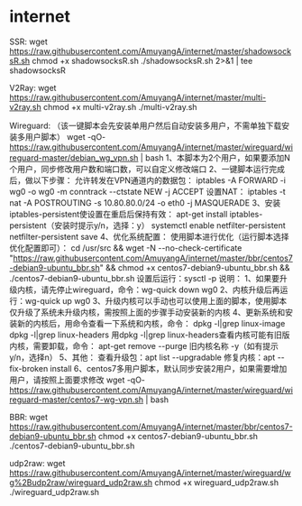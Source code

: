 # internet
SSR:
wget https://raw.githubusercontent.com/AmuyangA/internet/master/shadowsocksR.sh
chmod +x shadowsocksR.sh
./shadowsocksR.sh 2>&1 | tee shadowsocksR

V2Ray:
wget https://raw.githubusercontent.com/AmuyangA/internet/master/multi-v2ray.sh
chmod +x multi-v2ray.sh
./multi-v2ray.sh

Wireguard:
（该一键脚本会先安装单用户然后自动安装多用户，不需单独下载安装多用户脚本）
wget -qO- https://raw.githubusercontent.com/AmuyangA/internet/master/wireguard/wireguard-master/debian_wg_vpn.sh | bash
1、本脚本为2个用户，如果要添加N个用户，同步修改用户数和端口数，可以自定义修改端口
2、一键脚本运行完成后，做以下步骤：
允许转发在VPN通道内的数据包：
iptables -A FORWARD -i wg0 -o wg0 -m conntrack --ctstate NEW -j ACCEPT
设置NAT：
iptables -t nat -A POSTROUTING -s 10.80.80.0/24 -o eth0 -j MASQUERADE
3、安装iptables-persistent使设置在重启后保持有效：
apt-get install iptables-persistent（安装时提示y/n，选择：y）
systemctl enable netfilter-persistent
netfilter-persistent save
4、优化系统配置：
使用脚本进行优化（运行脚本选择优化配置即可）：
cd /usr/src && wget -N --no-check-certificate "https://raw.githubusercontent.com/AmuyangA/internet/master/bbr/centos7-debian9-ubuntu_bbr.sh" && chmod +x centos7-debian9-ubuntu_bbr.sh && ./centos7-debian9-ubuntu_bbr.sh
设置后运行：sysctl -p
说明：
1、如果要升级内核，请先停止wireguard，命令：wg-quick down wg0
2、内核升级后再运行：wg-quick up wg0
3、升级内核可以手动也可以使用上面的脚本，使用脚本仅升级了系统未升级内核，需按照上面的步骤手动安装新的内核
4、更新系统和安装新的内核后，用命令查看一下系统和内核，命令：
dpkg -l|grep linux-image
dpkg -l|grep linux-headers
用dpkg -l|grep linux-headers查看内核可能有旧版内核，需要卸载，命令：
apt-get remove --purge 旧内核名称  -y（如有提示y/n，选择n）
5、其他：
查看升级包：apt list --upgradable
修复内核：apt --fix-broken install
6、centos7多用户脚本，默认同步安装2用户，如果需要增加用户，请按照上面要求修改
wget -qO- https://raw.githubusercontent.com/AmuyangA/internet/master/wireguard/wireguard-master/centos7-wg-vpn.sh | bash

BBR:
wget https://raw.githubusercontent.com/AmuyangA/internet/master/bbr/centos7-debian9-ubuntu_bbr.sh
chmod +x centos7-debian9-ubuntu_bbr.sh
./centos7-debian9-ubuntu_bbr.sh

udp2raw:
wget https://raw.githubusercontent.com/AmuyangA/internet/master/wireguard/wg%2Budp2raw/wireguard_udp2raw.sh
chmod +x wireguard_udp2raw.sh
./wireguard_udp2raw.sh
